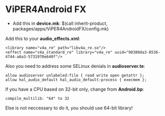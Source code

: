 # ViPER4Android FX
- Add this in **device.mk**: $(call inherit-product, packages/apps/ViPER4AndroidFX/config.mk)

Add this to your **audio_effects.xml**:

    <library name="v4a_re" path="libv4a_re.so"/>
    <effect name="v4a_standard_re" library="v4a_re" uuid="90380da3-8536-4744-a6a3-5731970e640f"/>

Also you need to address some SELinux denials in **audioserver.te**:

    allow audioserver unlabeled:file { read write open getattr };
    allow hal_audio_default hal_audio_default:process { execmem };

If you have a CPU based on 32-bit only, change from **Android.bp**:

    compile_multilib: "64" to 32

Else is not neccessary to do it, you should use 64-bit library!
